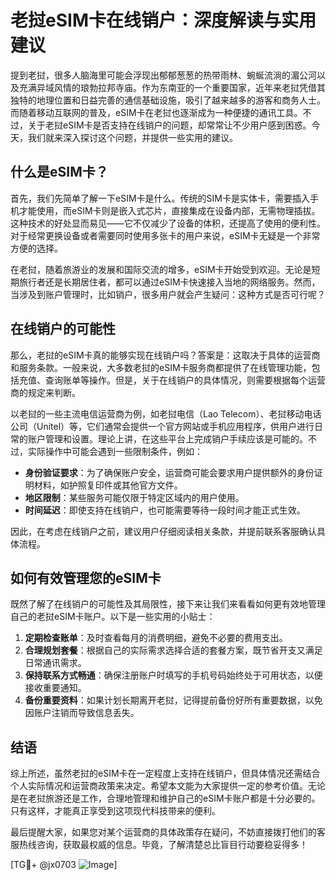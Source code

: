# 老挝eSIM卡在线销户：深度解读与实用建议

提到老挝，很多人脑海里可能会浮现出郁郁葱葱的热带雨林、蜿蜒流淌的湄公河以及充满异域风情的琅勃拉邦寺庙。作为东南亚的一个重要国家，近年来老挝凭借其独特的地理位置和日益完善的通信基础设施，吸引了越来越多的游客和商务人士。而随着移动互联网的普及，eSIM卡在老挝也逐渐成为一种便捷的通讯工具。不过，关于老挝eSIM卡是否支持在线销户的问题，却常常让不少用户感到困惑。今天，我们就来深入探讨这个问题，并提供一些实用的建议。

## 什么是eSIM卡？

首先，我们先简单了解一下eSIM卡是什么。传统的SIM卡是实体卡，需要插入手机才能使用，而eSIM卡则是嵌入式芯片，直接集成在设备内部，无需物理插拔。这种技术的好处显而易见——它不仅减少了设备的体积，还提高了使用的便利性。对于经常更换设备或者需要同时使用多张卡的用户来说，eSIM卡无疑是一个非常方便的选择。

在老挝，随着旅游业的发展和国际交流的增多，eSIM卡开始受到欢迎。无论是短期旅行者还是长期居住者，都可以通过eSIM卡快速接入当地的网络服务。然而，当涉及到账户管理时，比如销户，很多用户就会产生疑问：这种方式是否可行呢？

## 在线销户的可能性

那么，老挝的eSIM卡真的能够实现在线销户吗？答案是：这取决于具体的运营商和服务条款。一般来说，大多数老挝的eSIM卡服务商都提供了在线管理功能，包括充值、查询账单等操作。但是，关于在线销户的具体情况，则需要根据每个运营商的规定来判断。

以老挝的一些主流电信运营商为例，如老挝电信（Lao Telecom）、老挝移动电话公司（Unitel）等，它们通常会提供一个官方网站或手机应用程序，供用户进行日常的账户管理和设置。理论上讲，在这些平台上完成销户手续应该是可能的。不过，实际操作中可能会遇到一些限制条件，例如：

- **身份验证要求**：为了确保账户安全，运营商可能会要求用户提供额外的身份证明材料，如护照复印件或其他官方文件。
- **地区限制**：某些服务可能仅限于特定区域内的用户使用。
- **时间延迟**：即使支持在线销户，也可能需要等待一段时间才能正式生效。

因此，在考虑在线销户之前，建议用户仔细阅读相关条款，并提前联系客服确认具体流程。

## 如何有效管理您的eSIM卡

既然了解了在线销户的可能性及其局限性，接下来让我们来看看如何更有效地管理自己的老挝eSIM卡账户。以下是一些实用的小贴士：

1. **定期检查账单**：及时查看每月的消费明细，避免不必要的费用支出。
2. **合理规划套餐**：根据自己的实际需求选择合适的套餐方案，既节省开支又满足日常通讯需求。
3. **保持联系方式畅通**：确保注册账户时填写的手机号码始终处于可用状态，以便接收重要通知。
4. **备份重要资料**：如果计划长期离开老挝，记得提前备份好所有重要数据，以免因账户注销而导致信息丢失。

## 结语

综上所述，虽然老挝的eSIM卡在一定程度上支持在线销户，但具体情况还需结合个人实际情况和运营商政策来决定。希望本文能为大家提供一定的参考价值。无论是在老挝旅游还是工作，合理地管理和维护自己的eSIM卡账户都是十分必要的。只有这样，才能真正享受到这项现代科技带来的便利。

最后提醒大家，如果您对某个运营商的具体政策存在疑问，不妨直接拨打他们的客服热线咨询，获取最权威的信息。毕竟，了解清楚总比盲目行动要稳妥得多！

[TG💪+ @jx0703 ![Image](https://github.com/user-attachments/assets/dbca1d08-cadb-493c-b0ec-ad6f7a83f270)]